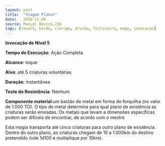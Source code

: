 ```yaml
---
layout: post
title:  "Viagem Planar"
date:   2016-11-08
source: Manual Básico.218
tags: [level5, bardo, clerigo, druida, feiticeiro, mago, invocacao]
---
```


**Invocação de Nível 5**

**Tempo de Execução**: Ação Completa

**Alcance**: toque

**Alvo**: até 5 criaturas voluntárias

**Duração**: instantânea

**Teste de Resistência**: Nenhum

**Componente material**:um bastão de metal em forma de forquilha (no valor de 1.000 TO). O tipo de metal determina para qual plano de existência as criaturas serão enviadas. Os metais que levam a dimensões específicas podem ser difíceis de encontrar, de acordo com o mestre

Esta magia transporta até cinco criaturas para outro plano de existência. Dentro do outro plano, as criaturas chegam de 10 a 1.000km do destino pretendido (role 1d100 e multiplique por 10km).

